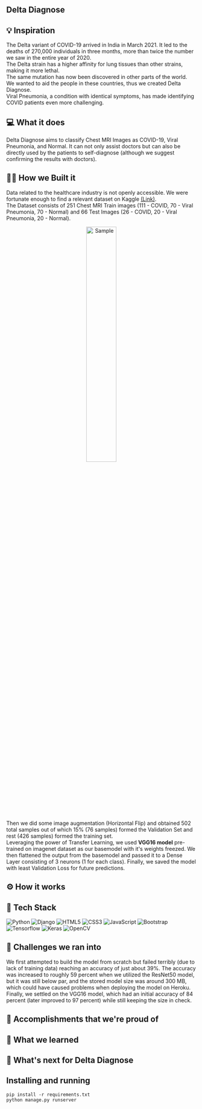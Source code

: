 ## Delta Diagnose

## 💡 Inspiration
The Delta variant of COVID-19 arrived in India in March 2021. It led to the deaths of 270,000 individuals in three months, more than twice the number we saw in the entire year of 2020. <br> The Delta strain has a higher affinity for lung tissues than other strains, making it more lethal. <br>
The same mutation has now been discovered in other parts of the world. We wanted to aid the people in these countries, thus we created Delta Diagnose. <br>
Viral Pneumonia, a condition with identical symptoms, has made identifying COVID patients even more challenging.

## 💻 What it does
Delta Diagnose aims to classify Chest MRI Images as COVID-19, Viral Pneumonia, and Normal.  It can not only assist doctors but can also be directly used by the patients to self-diagnose (although we suggest confirming the results with doctors).

## 👷‍♂️ How we Built it
Data related to the healthcare industry is not openly accessible. We were fortunate enough to find a relevant dataset on Kaggle [(Link)](https://www.kaggle.com/pranavraikokte/covid19-image-dataset). <br>
The Dataset consists of 251 Chest MRI Train images (111 - COVID, 70 - Viral Pneumonia, 70 - Normal) and 66 Test Images (26 - COVID, 20 - Viral Pneumonia, 20 - Normal).
<p align = 'center'>
  <img alt="Sample" height=40% src="https://i.ibb.co/Hrp0YyL/Screenshot-2021-08-08-105409.png" width="40%"/>
</p>
Then we did some image augmentation (Horizontal Flip) and obtained 502 total samples out of which 15% (76 samples) formed the Validation Set and rest (426 samples) formed the training set.<br>
Leveraging the power of Transfer Learning, we used <b>VGG16 model</b> pre-trained on imagenet dataset as our basemodel with it's weights freezed. We then flattened the output from the basemodel and passed it to a Dense Layer consisting of 3 neurons (1 for each class). Finally, we saved the model with least Validation Loss for future predictions.

## ⚙️ How it works


## 🔨 Tech Stack
<img alt="Python" src="https://img.shields.io/badge/python-%2314354C.svg?style=for-the-badge&logo=python&logoColor=white"/> <img alt="Django" src="https://img.shields.io/badge/django-%23092E20.svg?style=for-the-badge&logo=django&logoColor=white"/> <img alt="HTML5" src="https://img.shields.io/badge/html5-%23E34F26.svg?style=for-the-badge&logo=html5&logoColor=white"/> <img alt="CSS3" src="https://img.shields.io/badge/css3-%231572B6.svg?style=for-the-badge&logo=css3&logoColor=white"/> <img alt="JavaScript" src="https://img.shields.io/badge/javascript-%23323330.svg?style=for-the-badge&logo=javascript&logoColor=%23F7DF1E"/> <img alt="Bootstrap" src="https://img.shields.io/badge/bootstrap-%23563D7C.svg?style=for-the-badge&logo=bootstrap&logoColor=white"/> <br> <img alt="Tensorflow" src="https://img.shields.io/badge/TensorFlow-%23FF6F00.svg?style=for-the-badge&logo=TensorFlow&logoColor=white"/> <img alt="Keras" src="https://img.shields.io/badge/Keras-%23D00000.svg?style=for-the-badge&logo=Keras&logoColor=white"/> <img alt="OpenCV" src="https://img.shields.io/badge/opencv-%23white.svg?style=for-the-badge&logo=opencv&logoColor=white"/>

## 🧠 Challenges we ran into
We first attempted to build the model from scratch but failed terribly (due to lack of training data) reaching an accuracy of just about 39%. The accuracy was increased to roughly 59 percent when we utilized the ResNet50 model, but it was still below par, and the stored model size was around 300 MB, which could have caused problems when deploying the model on Heroku. Finally, we settled on the VGG16 model, which had an initial accuracy of 84 percent (later improved to 97 percent) while still keeping the size in check.

## 🏅 Accomplishments that we're proud of


## 📖 What we learned


## 🚀 What's next for Delta Diagnose


## Installing and running

```
pip install -r requirements.txt
python manage.py runserver
```

